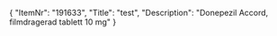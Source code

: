 {
  "ItemNr": "191633",
  "Title": "test",
  "Description": "Donepezil Accord, filmdragerad tablett 10 mg"
}